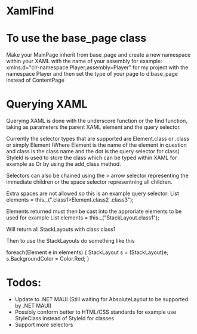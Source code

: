 # XamlFind

# To use the base_page class

Make your MainPage inherit from base_page and create a new namespace within your XAML with the name of your assembly for example: xmlns:d="clr-namespace:Player;assembly=Player" for my project with the namespace Player and then set the type of your page to d:base_page instead of ContentPage

# Querying XAML

Querying XAML is done with the underscore function or the find function, taking as parameters the parent XAML element and the query selector.

Currently the selector types that are supported are Element.class or .class or simply Element (Where Element is the name of the element in question and class is the class name and the dot is the query selector for class) StyleId is used to store the class which can be typed within XAML for example as <StackLayout StyleId=".class1.class2"></StackLayout> Or by using the add_class method.

Selectors can also be chained using the > arrow selector representing the immediate children or the space selector representning all children.

Extra spaces are not allowed so this is an example query selector: List<Element> elements = this._(".class1>Element.class2 .class3");

Elements returned must then be cast into the approriate elements to be used for example List<Element> elements = this._("StackLayout.class1");

Will return all StackLayouts with class class1

Then to use the StackLayouts do something like this

foreach(Element e in elements) {
    StackLayout s = (StackLayout)e;
    s.BackgroundColor = Color.Red;
}

# Todos:
  - Update to .NET MAUI (Still waiting for AbsoluteLayout to be supported by .NET MAUI)
  - Possibly conform better to HTML/CSS standards for example use StyleClass instead of StyleId for classes
  - Support more selectors
